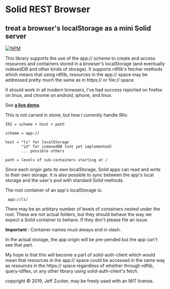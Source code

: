 # Solid REST Browser

## treat a browser's localStorage as a mini Solid server

[![NPM](https://nodei.co/npm/solid-rest-browser.png)](https://nodei.co/npm/solid-rest-browser/)

This library supports the use of the app:// scheme to create and access resources and containers stored in a browser's localStorage (and eventually indexedDB and other kinds of storage).  It supports rdflib's fetcher methods which means that using rdflib, resources in the app:// space may be addressed pretty much the same as in https:// or file:// space.   

It should work in all modern browsers, I've had success reported on firefox on linux, and chrome on android, iphone, and linux.  

See **[a live demo](https://jeff-zucker.github.io/solid-rest-browser/)**.

This is not carved in stone, but how I currently handle IRIs:

    IRI = scheme + host + path

    scheme = app://

    host = "ls" for localStorage
           "id" for indexedDB (not yet implemented)
           ... possible others

    path = levels of sub-containers starting at /

Since each origin gets its own localStorage, Solid apps can read and write to their own storage.  It is also possible to sync between the app's local storage and the user's pod with standard Solid methods.  

The root container of an app's localStorage is:

     app://ls/

There may be an arbitary number of levels of containers nested under the root.  These are not actual folders, but they should behave the way we expect a Solid container to behave.  If they don't please file an issue.

**Important** : Container names must always end in slash.

In the actual storage, the app origin will be pre-pended but the app can't see that part.

My hope is that this will become a part of solid-auth-client which would mean that resources in the app:// space could be accessed in the same way as resources in the https:// space regardless of whether through rdflib, query-ldflex, or any other library using solid-auth-client's fetch.

copyright &copy; 2019, Jeff Zucker, may be freely used with an MIT license.